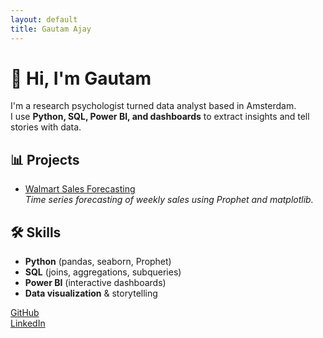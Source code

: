 ```yaml
---
layout: default
title: Gautam Ajay
---
```


# 👋 Hi, I'm Gautam

I'm a research psychologist turned data analyst based in Amsterdam.  
I use **Python, SQL, Power BI, and dashboards** to extract insights and tell stories with data.

## 📊 Projects

- [Walmart Sales Forecasting](projects/walmart/walmart.md)  
  _Time series forecasting of weekly sales using Prophet and matplotlib._

## 🛠 Skills

- **Python** (pandas, seaborn, Prophet)
- **SQL** (joins, aggregations, subqueries)
- **Power BI** (interactive dashboards)
- **Data visualization** & storytelling

[GitHub](https://github.com/GautamisAjay)  
[LinkedIn](https://www.linkedin.com/in/gautam-ajay-668389121)
